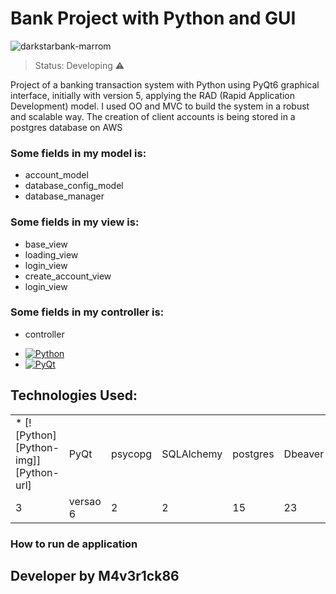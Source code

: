 <h1> Bank Project with Python and GUI </h1>

![darkstarbank-marrom](https://github.com/M4v3r1ck86/bank-project-with-python/assets/25252471/81db4d04-79e7-49f0-8cd9-0103d36a74f0)

> Status: Developing ⚠️

Project of a banking transaction system with Python using PyQt6 graphical interface, initially with version 5,
applying the RAD (Rapid Application Development) model.
I used OO and MVC to build the system in a robust and scalable way.
The creation of client accounts is being stored in a postgres database on AWS

### Some fields in my model is:
+ account_model
+ database_config_model
+ database_manager

### Some fields in my view is:
+ base_view
+ loading_view
+ login_view
+ create_account_view
+ login_view

### Some fields in my controller is:
+ controller
* [![Python][Python-img]][Python-url]
* [![PyQt][PyQt6-img]][PyQt6-url]
## Technologies Used: 
<table>
  <tr>
    <td>* [![Python][Python-img]][Python-url]</td>
    <td>PyQt</td>
    <td>psycopg</td>
    <td>SQLAlchemy</td>
    <td>postgres</td>
    <td>Dbeaver</td>
    <td>AWS</td>
  </tr>
  <tr>
    <td>3</td>
    <td>versao 6</td>
    <td>2</td>
    <td>2</td>
    <td>15</td>
    <td>23</td>
    <td>2023</td>
  </tr>
</table>


### How to run de application

## Developer by M4v3r1ck86


<!-- MARKDOWN LINKS & IMAGES -->
<!-- https://www.markdownguide.org/basic-syntax/#reference-style-links -->
[contributors-shield]: https://img.shields.io/github/contributors/othneildrew/Best-README-Template.svg?style=for-the-badge
[contributors-url]: https://github.com/othneildrew/Best-README-Template/graphs/contributors
[forks-shield]: https://img.shields.io/github/forks/othneildrew/Best-README-Template.svg?style=for-the-badge
[forks-url]: https://github.com/othneildrew/Best-README-Template/network/members
[stars-shield]: https://img.shields.io/github/stars/othneildrew/Best-README-Template.svg?style=for-the-badge
[stars-url]: https://github.com/othneildrew/Best-README-Template/stargazers
[issues-shield]: https://img.shields.io/github/issues/othneildrew/Best-README-Template.svg?style=for-the-badge
[issues-url]: https://github.com/othneildrew/Best-README-Template/issues
[license-shield]: https://img.shields.io/github/license/othneildrew/Best-README-Template.svg?style=for-the-badge
[license-url]: https://github.com/othneildrew/Best-README-Template/blob/master/LICENSE.txt
[linkedin-shield]: https://img.shields.io/badge/-LinkedIn-black.svg?style=for-the-badge&logo=linkedin&colorB=555
[linkedin-url]: https://linkedin.com/in/othneildrew
[product-screenshot]: images/screenshot.png
[Next.js]: https://img.shields.io/badge/next.js-000000?style=for-the-badge&logo=nextdotjs&logoColor=white
[Next-url]: https://nextjs.org/
[React.js]: https://img.shields.io/badge/React-20232A?style=for-the-badge&logo=react&logoColor=61DAFB
[React-url]: https://reactjs.org/
[Vue.js]: https://img.shields.io/badge/Vue.js-35495E?style=for-the-badge&logo=vuedotjs&logoColor=4FC08D
[Vue-url]: https://vuejs.org/
[Angular.io]: https://img.shields.io/badge/Angular-DD0031?style=for-the-badge&logo=angular&logoColor=white
[Angular-url]: https://angular.io/
[Svelte.dev]: https://img.shields.io/badge/Svelte-4A4A55?style=for-the-badge&logo=svelte&logoColor=FF3E00
[Svelte-url]: https://svelte.dev/
[Laravel.com]: https://img.shields.io/badge/Laravel-FF2D20?style=for-the-badge&logo=laravel&logoColor=white
[Laravel-url]: https://laravel.com
[Bootstrap.com]: https://img.shields.io/badge/Bootstrap-563D7C?style=for-the-badge&logo=bootstrap&logoColor=white
[Bootstrap-url]: https://getbootstrap.com
[JQuery.com]: https://img.shields.io/badge/jQuery-0769AD?style=for-the-badge&logo=jquery&logoColor=white
[JQuery-url]: https://jquery.com 
[Python-img]: https://img.shields.io/badge/python3-python?logo=Python&color=%23fbff00
[Python-url]: https://www.python.org/
[PyQt6-img]: https://img.shields.io/badge/PyQt6-PyQt?logo=PyQt&color=%23397c2c
[PyQt6-url]: https://pypi.org/project/PyQt6/
